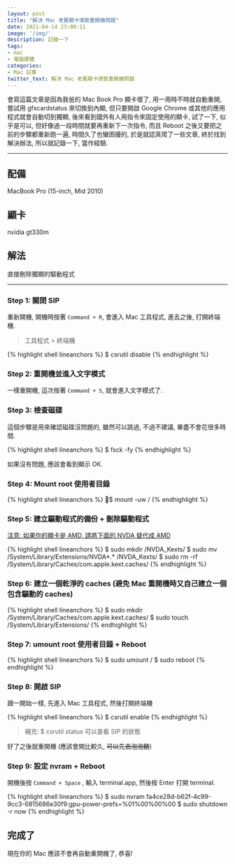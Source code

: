 ```yaml
---
layout: post
title: "解決 Mac 老舊顯卡導致重開機問題"
date: 2021-04-14 23:00:11
image: '/img/'
description: 記錄一下
tags: 
- mac
- 電腦硬體
categories: 
- Mac 記事
twitter_text: 解決 Mac 老舊顯卡導致重開機問題
---
```


會寫這篇文章是因為我爸的 Mac Book Pro 顯卡壞了, 用一用時不時就自動重開, 嘗試用 gfxcardstatus 來切換到內顯, 但只要開啟 Google Chrome 或其他的應用程式就會自動切到獨顯, 後來看到國外有人用指令來固定使用的顯卡, 試了一下, 似乎是可以, 但好像過一段時間就要再重新下一次指令, 而且 Reboot 之後又要把之前的步驟都重新跑一遍, 時間久了也蠻困擾的, 於是就認真爬了一些文章, 終於找到解決辦法, 所以就記錄一下, 當作經驗.

---

## 配備
MacBook Pro (15-inch, Mid 2010)

## 顯卡
nvidia gt330m

## 解法
直接刪除獨顯的驅動程式

---

### Step 1: 關閉 SIP

重新開機, 開機時按著 `Command + R`, 會進入 Mac 工具程式, 進去之後, 打開終端機.

> 工具程式 > 終端機

{% highlight shell lineanchors %}
$ csrutil disable
{% endhighlight %}

### Step 2: 重開機並進入文字模式

一樣重開機, 這次按著 `Command + S`, 就會進入文字模式了.

### Step 3: 檢查磁碟

這個步驟是用來確認磁碟沒問題的, 雖然可以跳過, 不過不建議, 畢盡不會花很多時間.

{% highlight shell lineanchors %}
$ fsck -fy
{% endhighlight %}

如果沒有問題, 應該會看到顯示 OK.

### Step 4: Mount root 使用者目錄

{% highlight shell lineanchors %}
$ mount -uw /
{% endhighlight %}

### Step 5: 建立驅動程式的備份 + 刪除驅動程式

<ins>注意: 如果你的顯卡是 AMD, 請將下面的 NVDA 替代成 AMD</ins>

{% highlight shell lineanchors %}
$ sudo mkdir /NVDA_Kexts/
$ sudo mv /System/Library/Extensions/NVDA*.* /NVDA_Kexts/
$ sudo rm -rf /System/Library/Caches/com.apple.kext.caches/
{% endhighlight %}

### Step 6: 建立一個乾淨的 caches (避免 Mac 重開機時又自己建立一個包含驅動的 caches)

{% highlight shell lineanchors %}
$ sudo mkdir /System/Library/Caches/com.apple.kext.caches/
$ sudo touch /System/Library/Extensions/
{% endhighlight %}

### Step 7: umount root 使用者目錄 + Reboot

{% highlight shell lineanchors %}
$ sudo umount /
$ sudo reboot
{% endhighlight %}

### Step 8: 開啟 SIP

跟一開始一樣, 先進入 Mac 工具程式, 然後打開終端機

{% highlight shell lineanchors %}
$ csrutil enable
{% endhighlight %}

> 補充: $ csrutil status 可以查看 SIP 的狀態

好了之後就重開機 (應該會開比較久, <del>可以先去泡泡麵</del>)

### Step 9: 設定 nvram + Reboot

開機後按 `Command + Space` , 輸入 terminal.app, 然後按 Enter 打開 terminal.

{% highlight shell lineanchors %}
$ sudo nvram fa4ce28d-b62f-4c99-9cc3-6815686e30f9:gpu-power-prefs=%01%00%00%00
$ sudo shutdown -r now
{% endhighlight %}

## 完成了

現在你的 Mac 應該不會再自動重開機了, 恭喜!
